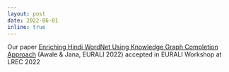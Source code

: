 ```yaml
---
layout: post
date: 2022-06-01
inline: true
---
```


Our paper [Enriching Hindi WordNet Using Knowledge Graph Completion Approach](https://aclanthology.org/2022.eurali-1.13) (Awale & Jana, EURALI 2022) accepted in EURALI Workshop at LREC 2022
